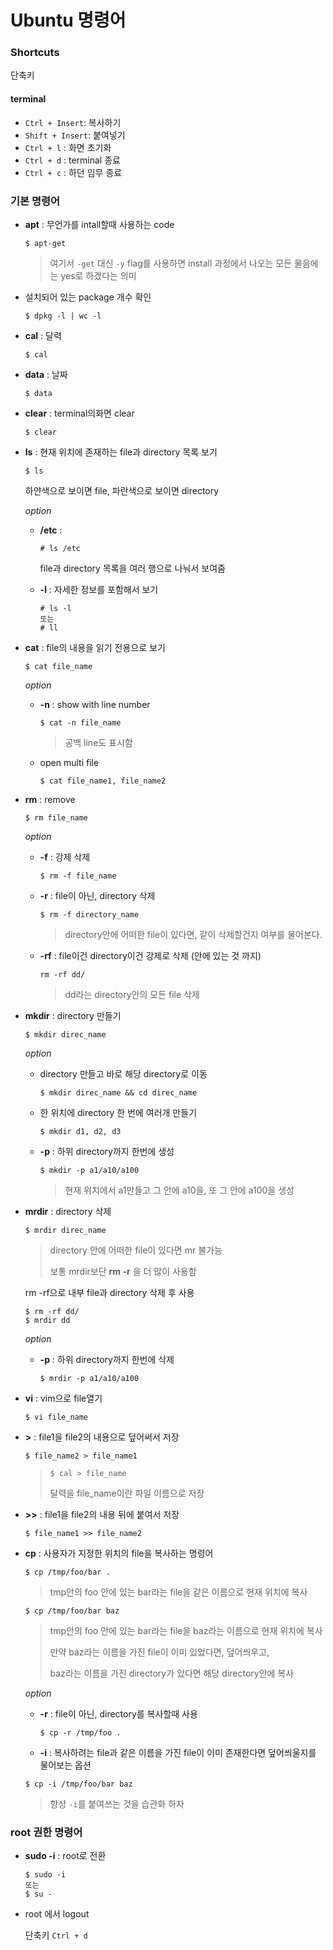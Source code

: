 # Ubuntu 명령어



###  Shortcuts

단축키

#### terminal

- `Ctrl + Insert`: 복사하기
- `Shift + Insert`: 붙여넣기
- `Ctrl + l` : 화면 초기화 
- `Ctrl + d` : terminal 종료
- `Ctrl + c` : 하던 임무 종료



### 기본 명령어

- **apt** : 무언가를 intall할때 사용하는 code

  ```
  $ apt-get
  ```

  > 여기서 `-get` 대신 `-y` flag를 사용하면 install 과정에서 나오는 모든 물음에는 yes로 하겠다는 의미 

- 설치되어 있는 package 개수 확인

  ```
  $ dpkg -l | wc -l
  ```

- **cal** : 달력

  ```
  $ cal
  ```

- **data** : 날짜

  ```
  $ data
  ```

- **clear** : terminal의화면 clear

  ```
  $ clear
  ```

- **ls** : 현재 위치에 존재하는 file과 directory 목록 보기

  ```
  $ ls
  ```

  하얀색으로 보이면 file, 파란색으로 보이면 directory

  *option*

  - **/etc** : 

    ```
    # ls /etc
    ```

    file과 directory 목록을 여러 행으로 나눠서 보여줌

  - **-l** : 자세한 정보를 포함해서 보기

    ```
    # ls -l
    또는 
    # ll
    ```

- **cat** : file의 내용을 읽기 전용으로 보기

  ```
  $ cat file_name
  ```

  *option*

  - **-n** : show with line number 

    ```
    $ cat -n file_name
    ```

    > 공백 line도 표시함

  - open multi file

    ```
    $ cat file_name1, file_name2
    ```

- **rm** : remove

  ```
  $ rm file_name
  ```

  *option*

  - **-f** : 강제 삭제

    ```
    $ rm -f file_name
    ```

  - **-r** :  file이 아닌, directory 삭제

    ```
    $ rm -f directory_name
    ```

    > directory안에 어떠한 file이 있다면, 같이 삭제할건지 여부를 물어본다.

  - **-rf** : file이건 directory이건 강제로 삭제 (안에 있는 것 까지)

    ```
    rm -rf dd/
    ```

    > dd라는 directory안의 모든 file 삭제

- **mkdir** : directory 만들기

  ```
  $ mkdir direc_name
  ```

  *option*

  - directory 만들고 바로 해당 directory로 이동

    ```
    $ mkdir direc_name && cd direc_name
    ```

  - 한 위치에 directory 한 번에 여러개 만들기

    ```
    $ mkdir d1, d2, d3
    ```

  - **-p** : 하위 directory까지 한번에 생성

    ```
    $ mkdir -p a1/a10/a100
    ```

    > 현재 위치에서 a1만들고 그 안에 a10을, 또 그 안에 a100을 생성

- **mrdir** : directory  삭제

  ```
  $ mrdir direc_name
  ```

  > directory 안에 어떠한 file이 있다면 mr 불가능
  >
  > 보통 mrdir보단 **rm -r** 을 더 많이 사용함

  rm -rf으로 내부 file과 directory 삭제 후 사용

  ```
  $ rm -rf dd/
  $ mrdir dd
  ```

  *option*

  - **-p** : 하위 directory까지 한번에 삭제

    ```
    $ mrdir -p a1/a10/a100
    ```

- **vi** : vim으로 file열기

  ```
  $ vi file_name
  ```

- **>** : file1을 file2의 내용으로 덮어써서 저장

  ```
  $ file_name2 > file_name1
  ```

  > ```
  > $ cal > file_name
  > ```
  >
  > 달력을 file_name이란 파일 이름으로 저장

- **>>** : file1을 file2의 내용 뒤에 붙여서 저장

  ```
  $ file_name1 >> file_name2
  ```

- **cp** : 사용자가 지정한 위치의 file을 복사하는 명령어

  ```
  $ cp /tmp/foo/bar .
  ```

  > tmp안의 foo 안에 있는 bar라는 file을 같은 이름으로 현재 위치에 복사

  ```
  $ cp /tmp/foo/bar baz
  ```

  > tmp안의 foo 안에 있는 bar라는 file을 baz라는 이름으로 현재 위치에 복사
  >
  > 만약 baz라는 이름을 가진 file이 이미 있었다면, 덮어씌우고, 
  >
  > baz라는 이름을 가진 directory가 있다면 해당 directory안에 복사

  *option*

  - **-r** : file이 아닌, directory를 복사할때 사용

    ```
    $ cp -r /tmp/foo .
    ```

  -  **-i** : 복사하려는 file과 같은 이름을 가진 file이 이미 존재한다면 덮어씌울지를 물어보는 옵션

    ```
    $ cp -i /tmp/foo/bar baz
    ```

    > 항상 `-i`를 붙여쓰는 것을 습관화 하자





### root 권한 명령어

- **sudo -i** : root로 전환

  ```
  $ sudo -i
  또는 
  $ su -
  ```

- root 에서 logout

  단축키 `Ctrl + d`




